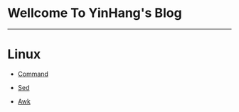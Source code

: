﻿# **Wellcome To YinHang's Blog**
---
# **Linux**

+ [Command](https://github.com/xiaoniuxiangqianchong/bigdata/blob/master/Command.md)

+ [Sed](https://github.com/xiaoniuxiangqianchong/bigdata/blob/master/Sed.md)	

+ [Awk](https://github.com/xiaoniuxiangqianchong/bigdata/blob/master/Awk.md)